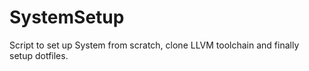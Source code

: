 # SystemSetup

Script to set up System from scratch,
    clone LLVM toolchain and finally setup dotfiles.
